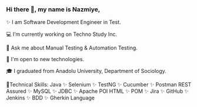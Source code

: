 ### Hi there 👋, my name is Nazmiye,</b></b>


✨ I am Software Development Engineer in Test.

💻 I’m currently working on  Techno Study Inc.

💬 Ask me about Manual Testing & Automation Testing.

📢 I'm open to new technologies.

🎓 I graduated from Anadolu University, Department of Sociology.


🔖Technical Skills: Java ✨ Selenium ✨ TestNG ✨ Cucumber ✨ Postman
REST Assured ✨ MySQL ✨ JDBC ✨ Apache POI
HTML ✨ POM ✨ Jira ✨ GitHub ✨ Jenkins ✨ BDD ✨ Gherkin Language













